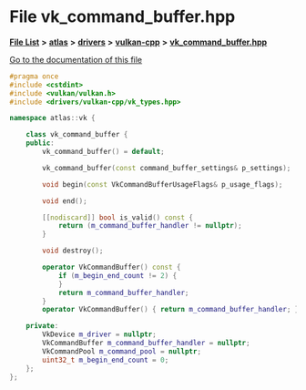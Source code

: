 

# File vk\_command\_buffer.hpp

[**File List**](files.md) **>** [**atlas**](dir_1e6ffef027cfcf7ded3287660b505c9f.md) **>** [**drivers**](dir_1605561db8076fbb4262fa758aa3edc0.md) **>** [**vulkan-cpp**](dir_47b67bd74134333dd9ae7c9592fa3f49.md) **>** [**vk\_command\_buffer.hpp**](vk__command__buffer_8hpp.md)

[Go to the documentation of this file](vk__command__buffer_8hpp.md)


```C++
#pragma once
#include <cstdint>
#include <vulkan/vulkan.h>
#include <drivers/vulkan-cpp/vk_types.hpp>

namespace atlas::vk {

    class vk_command_buffer {
    public:
        vk_command_buffer() = default;

        vk_command_buffer(const command_buffer_settings& p_settings);

        void begin(const VkCommandBufferUsageFlags& p_usage_flags);

        void end();

        [[nodiscard]] bool is_valid() const {
            return (m_command_buffer_handler != nullptr);
        }

        void destroy();

        operator VkCommandBuffer() const {
            if (m_begin_end_count != 2) {
            }
            return m_command_buffer_handler;
        }
        operator VkCommandBuffer() { return m_command_buffer_handler; }

    private:
        VkDevice m_driver = nullptr;
        VkCommandBuffer m_command_buffer_handler = nullptr;
        VkCommandPool m_command_pool = nullptr;
        uint32_t m_begin_end_count = 0;
    };
};
```


